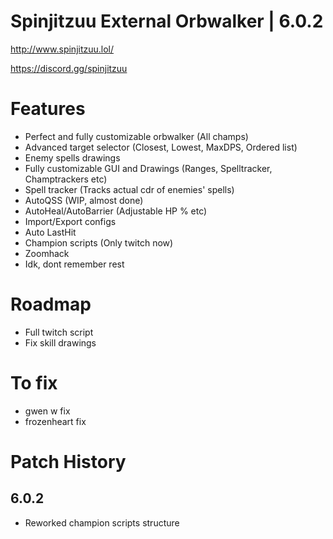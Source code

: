 # Spinjitzuu External Orbwalker | 6.0.2

http://www.spinjitzuu.lol/

https://discord.gg/spinjitzuu

# Features

- Perfect and fully customizable orbwalker (All champs)
- Advanced target selector (Closest, Lowest, MaxDPS, Ordered list)
- Enemy spells drawings
- Fully customizable GUI and Drawings (Ranges, Spelltracker, Champtrackers etc)
- Spell tracker (Tracks actual cdr of enemies' spells)
- AutoQSS (WIP, almost done)
- AutoHeal/AutoBarrier (Adjustable HP % etc)
- Import/Export configs
- Auto LastHit
- Champion scripts (Only twitch now)
- Zoomhack
- Idk, dont remember rest

# Roadmap

- Full twitch script
- Fix skill drawings

# To fix

- gwen w fix
- frozenheart fix

# Patch History

## 6.0.2
- Reworked champion scripts structure 
